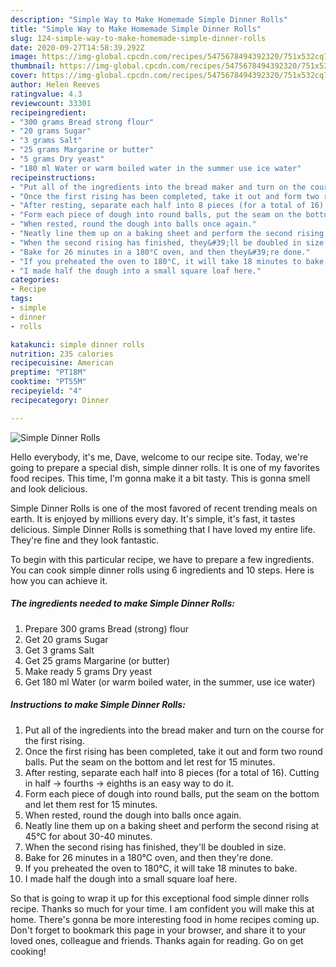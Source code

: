 ```yaml
---
description: "Simple Way to Make Homemade Simple Dinner Rolls"
title: "Simple Way to Make Homemade Simple Dinner Rolls"
slug: 124-simple-way-to-make-homemade-simple-dinner-rolls
date: 2020-09-27T14:58:39.292Z
image: https://img-global.cpcdn.com/recipes/5475678494392320/751x532cq70/simple-dinner-rolls-recipe-main-photo.jpg
thumbnail: https://img-global.cpcdn.com/recipes/5475678494392320/751x532cq70/simple-dinner-rolls-recipe-main-photo.jpg
cover: https://img-global.cpcdn.com/recipes/5475678494392320/751x532cq70/simple-dinner-rolls-recipe-main-photo.jpg
author: Helen Reeves
ratingvalue: 4.3
reviewcount: 33301
recipeingredient:
- "300 grams Bread strong flour"
- "20 grams Sugar"
- "3 grams Salt"
- "25 grams Margarine or butter"
- "5 grams Dry yeast"
- "180 ml Water or warm boiled water in the summer use ice water"
recipeinstructions:
- "Put all of the ingredients into the bread maker and turn on the course for the first rising."
- "Once the first rising has been completed, take it out and form two round balls. Put the seam on the bottom and let rest for 15 minutes."
- "After resting, separate each half into 8 pieces (for a total of 16). Cutting in half -&gt; fourths -&gt; eighths is an easy way to do it."
- "Form each piece of dough into round balls, put the seam on the bottom and let them rest for 15 minutes."
- "When rested, round the dough into balls once again."
- "Neatly line them up on a baking sheet and perform the second rising at 45°C for about 30-40 minutes."
- "When the second rising has finished, they&#39;ll be doubled in size."
- "Bake for 26 minutes in a 180°C oven, and then they&#39;re done."
- "If you preheated the oven to 180°C, it will take 18 minutes to bake."
- "I made half the dough into a small square loaf here."
categories:
- Recipe
tags:
- simple
- dinner
- rolls

katakunci: simple dinner rolls 
nutrition: 235 calories
recipecuisine: American
preptime: "PT18M"
cooktime: "PT55M"
recipeyield: "4"
recipecategory: Dinner

---
```



![Simple Dinner Rolls](https://img-global.cpcdn.com/recipes/5475678494392320/751x532cq70/simple-dinner-rolls-recipe-main-photo.jpg)

Hello everybody, it's me, Dave, welcome to our recipe site. Today, we're going to prepare a special dish, simple dinner rolls. It is one of my favorites food recipes. This time, I'm gonna make it a bit tasty. This is gonna smell and look delicious.

Simple Dinner Rolls is one of the most favored of recent trending meals on earth. It is enjoyed by millions every day. It's simple, it's fast, it tastes delicious. Simple Dinner Rolls is something that I have loved my entire life. They're fine and they look fantastic.




To begin with this particular recipe, we have to prepare a few ingredients. You can cook simple dinner rolls using 6 ingredients and 10 steps. Here is how you can achieve it.

<!--inarticleads1-->

##### The ingredients needed to make Simple Dinner Rolls:

1. Prepare 300 grams Bread (strong) flour
1. Get 20 grams Sugar
1. Get 3 grams Salt
1. Get 25 grams Margarine (or butter)
1. Make ready 5 grams Dry yeast
1. Get 180 ml Water (or warm boiled water, in the summer, use ice water)




<!--inarticleads2-->

##### Instructions to make Simple Dinner Rolls:

1. Put all of the ingredients into the bread maker and turn on the course for the first rising.
1. Once the first rising has been completed, take it out and form two round balls. Put the seam on the bottom and let rest for 15 minutes.
1. After resting, separate each half into 8 pieces (for a total of 16). Cutting in half -&gt; fourths -&gt; eighths is an easy way to do it.
1. Form each piece of dough into round balls, put the seam on the bottom and let them rest for 15 minutes.
1. When rested, round the dough into balls once again.
1. Neatly line them up on a baking sheet and perform the second rising at 45°C for about 30-40 minutes.
1. When the second rising has finished, they&#39;ll be doubled in size.
1. Bake for 26 minutes in a 180°C oven, and then they&#39;re done.
1. If you preheated the oven to 180°C, it will take 18 minutes to bake.
1. I made half the dough into a small square loaf here.




So that is going to wrap it up for this exceptional food simple dinner rolls recipe. Thanks so much for your time. I am confident you will make this at home. There's gonna be more interesting food in home recipes coming up. Don't forget to bookmark this page in your browser, and share it to your loved ones, colleague and friends. Thanks again for reading. Go on get cooking!
